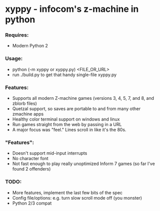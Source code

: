 # xyppy - infocom's z-machine in python

### Requires:
* Modern Python 2

### Usage:

* python (-m xyppy or xyppy.py) &lt;FILE\_OR\_URL&gt;
* run ./build.py to get that handy single-file xyppy.py

### Features:

* Supports all modern Z-machine games (versions 3, 4, 5, 7, and 8, and zblorb files)
* Quetzal support, so saves are portable to and from many other zmachine apps
* Healthy color terminal support on windows and linux
* Run games straight from the web by passing in a URL
* A major focus was "feel." Lines scroll in like it's the 80s.

### "Features":

* Doesn't support mid-input interrupts
* No character font
* Not fast enough to play really unoptimized Inform 7 games (so far I've found 2 offenders)

### TODO:
* More features, implement the last few bits of the spec
* Config file/options: e.g. turn slow scroll mode off (you monster)
* Python 2/3 compat
